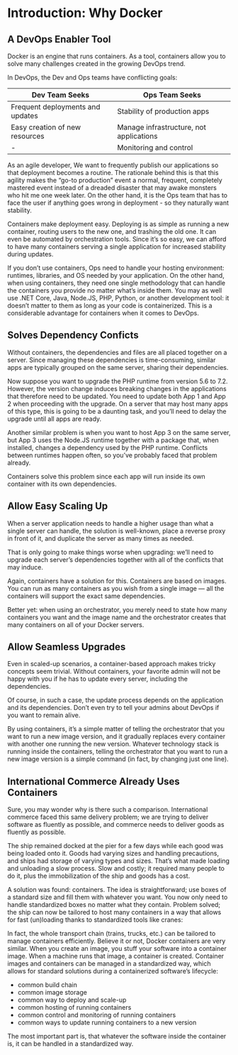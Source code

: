 # Introduction: Why Docker

## A DevOps Enabler Tool

Docker is an engine that runs containers. As a tool, containers allow you to solve many challenges created in the growing DevOps trend.

In DevOps, the Dev and Ops teams have conflicting goals:

Dev Team Seeks | Ops Team Seeks
-------------- | --------------
Frequent deployments and updates | Stability of production apps
Easy creation of new resources | Manage infrastructure, not applications
-| Monitoring and control

As an agile developer, We want to frequently publish our applications so that deployment becomes a routine. The rationale behind this is that this agility makes the “go-to production” event a normal, frequent, completely mastered event instead of a dreaded disaster that may awake monsters who hit me one week later. On the other hand, it is the Ops team that has to face the user if anything goes wrong in deployment - so they naturally want stability.

Containers make deployment easy. Deploying is as simple as running a new container, routing users to the new one, and trashing the old one. It can even be automated by orchestration tools. Since it’s so easy, we can afford to have many containers serving a single application for increased stability during updates.

If you don’t use containers, Ops need to handle your hosting environment: runtimes, libraries, and OS needed by your application. On the other hand, when using containers, they need one single methodology that can handle the containers you provide no matter what’s inside them. You may as well use .NET Core, Java, Node.JS, PHP, Python, or another development tool: it doesn’t matter to them as long as your code is containerized. This is a considerable advantage for containers when it comes to DevOps.

## Solves Dependency Conficts

Without containers, the dependencies and files are all placed together on a server. Since managing these dependencies is time-consuming, similar apps are typically grouped on the same server, sharing their dependencies.

Now suppose you want to upgrade the PHP runtime from version 5.6 to 7.2. However, the version change induces breaking changes in the applications that therefore need to be updated. You need to update both App 1 and App 2 when proceeding with the upgrade. On a server that may host many apps of this type, this is going to be a daunting task, and you’ll need to delay the upgrade until all apps are ready.

Another similar problem is when you want to host App 3 on the same server, but App 3 uses the Node.JS runtime together with a package that, when installed, changes a dependency used by the PHP runtime. Conflicts between runtimes happen often, so you’ve probably faced that problem already.

Containers solve this problem since each app will run inside its own container with its own dependencies.

## Allow Easy Scaling Up

When a server application needs to handle a higher usage than what a single server can handle, the solution is well-known, place a reverse proxy in front of it, and duplicate the server as many times as needed.

That is only going to make things worse when upgrading: we’ll need to upgrade each server’s dependencies together with all of the conflicts that may induce.

Again, containers have a solution for this. Containers are based on images. You can run as many containers as you wish from a single image — all the containers will support the exact same dependencies.

Better yet: when using an orchestrator, you merely need to state how many containers you want and the image name and the orchestrator creates that many containers on all of your Docker servers.

## Allow Seamless Upgrades

Even in scaled-up scenarios, a container-based approach makes tricky concepts seem trivial. Without containers, your favorite admin will not be happy with you if he has to update every server, including the dependencies.

Of course, in such a case, the update process depends on the application and its dependencies. Don’t even try to tell your admins about DevOps if you want to remain alive.

By using containers, it’s a simple matter of telling the orchestrator that you want to run a new image version, and it gradually replaces every container with another one running the new version. Whatever technology stack is running inside the containers, telling the orchestrator that you want to run a new image version is a simple command (in fact, by changing just one line).

## International Commerce Already Uses Containers

Sure, you may wonder why is there such a comparison.  International commerce faced this same delivery problem; we are trying to deliver software as fluently as possible, and commerce needs to deliver goods as fluently as possible.

The ship remained docked at the pier for a few days while each good was being loaded onto it. Goods had varying sizes and handling precautions, and ships had storage of varying types and sizes. That’s what made loading and unloading a slow process. Slow and costly; it required many people to do it, plus the immobilization of the ship and goods has a cost.

A solution was found: containers. The idea is straightforward; use boxes of a standard size and fill them with whatever you want. You now only need to handle standardized boxes no matter what they contain. Problem solved; the ship can now be tailored to host many containers in a way that allows for fast (un)loading thanks to standardized tools like cranes:

In fact, the whole transport chain (trains, trucks, etc.) can be tailored to manage containers efficiently. Believe it or not, Docker containers are very similar. When you create an image, you stuff your software into a container image. When a machine runs that image, a container is created. Container images and containers can be managed in a standardized way, which allows for standard solutions during a containerized software’s lifecycle:

- common build chain
- common image storage
- common way to deploy and scale-up
- common hosting of running containers
- common control and monitoring of running containers
- common ways to update running containers to a new version

The most important part is, that whatever the software inside the container is, it can be handled in a standardized way.
